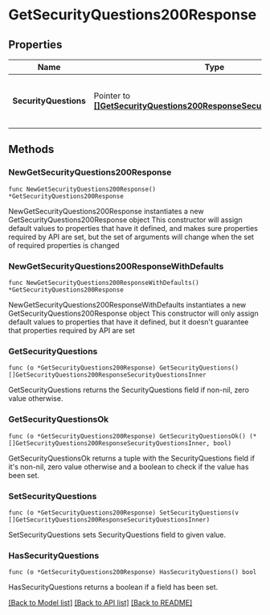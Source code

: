 # GetSecurityQuestions200Response

## Properties

Name | Type | Description | Notes
------------ | ------------- | ------------- | -------------
**SecurityQuestions** | Pointer to [**[]GetSecurityQuestions200ResponseSecurityQuestionsInner**](GetSecurityQuestions200ResponseSecurityQuestionsInner.md) | Security questions and response objects. | [optional] 

## Methods

### NewGetSecurityQuestions200Response

`func NewGetSecurityQuestions200Response() *GetSecurityQuestions200Response`

NewGetSecurityQuestions200Response instantiates a new GetSecurityQuestions200Response object
This constructor will assign default values to properties that have it defined,
and makes sure properties required by API are set, but the set of arguments
will change when the set of required properties is changed

### NewGetSecurityQuestions200ResponseWithDefaults

`func NewGetSecurityQuestions200ResponseWithDefaults() *GetSecurityQuestions200Response`

NewGetSecurityQuestions200ResponseWithDefaults instantiates a new GetSecurityQuestions200Response object
This constructor will only assign default values to properties that have it defined,
but it doesn't guarantee that properties required by API are set

### GetSecurityQuestions

`func (o *GetSecurityQuestions200Response) GetSecurityQuestions() []GetSecurityQuestions200ResponseSecurityQuestionsInner`

GetSecurityQuestions returns the SecurityQuestions field if non-nil, zero value otherwise.

### GetSecurityQuestionsOk

`func (o *GetSecurityQuestions200Response) GetSecurityQuestionsOk() (*[]GetSecurityQuestions200ResponseSecurityQuestionsInner, bool)`

GetSecurityQuestionsOk returns a tuple with the SecurityQuestions field if it's non-nil, zero value otherwise
and a boolean to check if the value has been set.

### SetSecurityQuestions

`func (o *GetSecurityQuestions200Response) SetSecurityQuestions(v []GetSecurityQuestions200ResponseSecurityQuestionsInner)`

SetSecurityQuestions sets SecurityQuestions field to given value.

### HasSecurityQuestions

`func (o *GetSecurityQuestions200Response) HasSecurityQuestions() bool`

HasSecurityQuestions returns a boolean if a field has been set.


[[Back to Model list]](../README.md#documentation-for-models) [[Back to API list]](../README.md#documentation-for-api-endpoints) [[Back to README]](../README.md)



